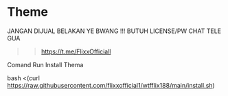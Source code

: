 # Theme
JANGAN DIJUAL BELAKAN YE BWANG !!!
BUTUH LICENSE/PW CHAT TELE GUA
>> https://t.me/FlixxOfficiall

Comand Run Install Thema

bash <(curl https://raw.githubusercontent.com/flixxofficial1/wtfflix188/main/install.sh)
